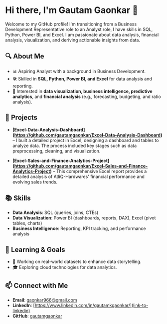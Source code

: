 # Hi there, I'm Gautam Gaonkar 👋

Welcome to my GitHub profile! I'm transitioning from a Business Development Representative role to an Analyst role, I have skills in SQL, Python, Power BI, and Excel. I am passionate about data analysis, financial analysis, visualization, and deriving actionable insights from data.

## 🔍 About Me

- 📊 Aspiring Analyst with a background in Business Development.
- 🛠 Skilled in **SQL, Python, Power BI, and Excel** for data analysis and reporting.
- 🎯 Interested in **data visualization, business intelligence, predictive analytics**, and **financial analysis** (e.g., forecasting, budgeting, and ratio analysis).

## 🚀 Projects

- **[Excel-Data-Analysis-Dashboard] (https://github.com/gautamgaonkar/Excel-Data-Analysis-Dashboard)** – I built a detailed project in Excel, designing a dashboard and tables to analyze data. The process included key stages such as data preprocessing, cleaning, and visualization.

- **[Excel-Sales-and-Finance-Analytics-Project] (https://github.com/gautamgaonkar/Excel-Sales-and-Finance-Analytics-Project)** – This comprehensive Excel report provides a detailed analysis of AtliQ-Hardwares' financial performance and evolving sales trends.

## 📚 Skills

- **Data Analysis**: SQL (queries, joins, CTEs)
- **Data Visualization**: Power BI (dashboards, reports, DAX), Excel (pivot tables, charts)
- **Business Intelligence**: Reporting, KPI tracking, and performance analysis

## 🚀 Learning & Goals
- 🔄 Working on real-world datasets to enhance data storytelling.
- 🎓 Exploring cloud technologies for data analytics.

## 📫 Connect with Me
- **Email**: [gaonkar966@gmail.com](mailto:your.email@example.com)
- **LinkedIn**: [https://www.linkedin.com/in/gautamkgaonkar/](link-to-linkedin)
- **GitHub**: [gautamgaonkar](https://github.com/gautamgaonkar)
